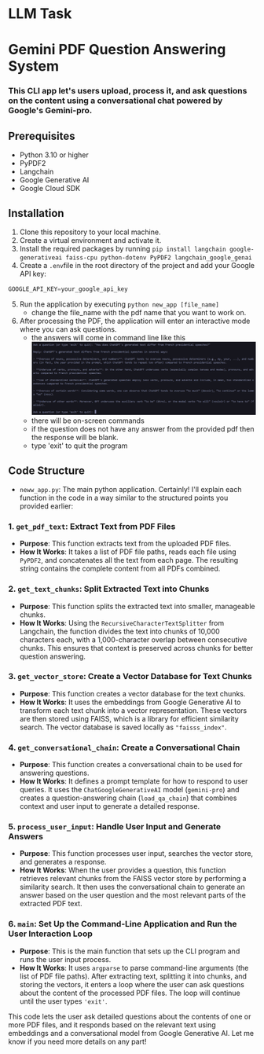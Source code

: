 # LLM Task
 
# Gemini PDF Question Answering System

### This CLI app let's users upload, process it, and ask questions on the content using a conversational chat powered by Google's Gemini-pro.

## Prerequisites
* Python 3.10 or higher
* PyPDF2
* Langchain
* Google Generative AI
* Google Cloud SDK

## Installation
1. Clone this repository to your local machine.
2. Create a virtual environment and activate it.
3. Install the required packages by running ```pip install langchain google-generativeai faiss-cpu python-dotenv PyPDF2 langchain_google_genai```
4. Create a ```.env```file in the root directory of the project and add your Google API key:

```python
GOOGLE_API_KEY=your_google_api_key
```
5. Run the application by executing ```python new_app [file_name]```
   - change the file_name with the pdf name that you want to work on.
6. After processing the PDF, the application will enter an interactive mode where you can ask questions. 
   - the answers will come in command line like this
   ![Example Image](./example.png)
   - there will be on-screen commands
   - if the question does not have any answer from the provided pdf then the response will be blank.
   - type 'exit' to quit the program

## Code Structure
* ```neww_app.py```: The main python application.
Certainly! I'll explain each function in the code in a way similar to the structured points you provided earlier:

### 1. `get_pdf_text`: Extract Text from PDF Files
- **Purpose**: This function extracts text from the uploaded PDF files.
- **How It Works**: It takes a list of PDF file paths, reads each file using `PyPDF2`, and concatenates all the text from each page. The resulting string contains the complete content from all PDFs combined.

### 2. `get_text_chunks`: Split Extracted Text into Chunks
- **Purpose**: This function splits the extracted text into smaller, manageable chunks.
- **How It Works**: Using the `RecursiveCharacterTextSplitter` from Langchain, the function divides the text into chunks of 10,000 characters each, with a 1,000-character overlap between consecutive chunks. This ensures that context is preserved across chunks for better question answering.

### 3. `get_vector_store`: Create a Vector Database for Text Chunks
- **Purpose**: This function creates a vector database for the text chunks.
- **How It Works**: It uses the embeddings from Google Generative AI to transform each text chunk into a vector representation. These vectors are then stored using FAISS, which is a library for efficient similarity search. The vector database is saved locally as `"faisss_index"`.

### 4. `get_conversational_chain`: Create a Conversational Chain
- **Purpose**: This function creates a conversational chain to be used for answering questions.
- **How It Works**: It defines a prompt template for how to respond to user queries. It uses the `ChatGoogleGenerativeAI` model (`gemini-pro`) and creates a question-answering chain (`load_qa_chain`) that combines context and user input to generate a detailed response.

### 5. `process_user_input`: Handle User Input and Generate Answers
- **Purpose**: This function processes user input, searches the vector store, and generates a response.
- **How It Works**: When the user provides a question, this function retrieves relevant chunks from the FAISS vector store by performing a similarity search. It then uses the conversational chain to generate an answer based on the user question and the most relevant parts of the extracted PDF text.

### 6. `main`: Set Up the Command-Line Application and Run the User Interaction Loop
- **Purpose**: This is the main function that sets up the CLI program and runs the user input process.
- **How It Works**: It uses `argparse` to parse command-line arguments (the list of PDF file paths). After extracting text, splitting it into chunks, and storing the vectors, it enters a loop where the user can ask questions about the content of the processed PDF files. The loop will continue until the user types `'exit'`.

This code lets the user ask detailed questions about the contents of one or more PDF files, and it responds based on the relevant text using embeddings and a conversational model from Google Generative AI. Let me know if you need more details on any part!
